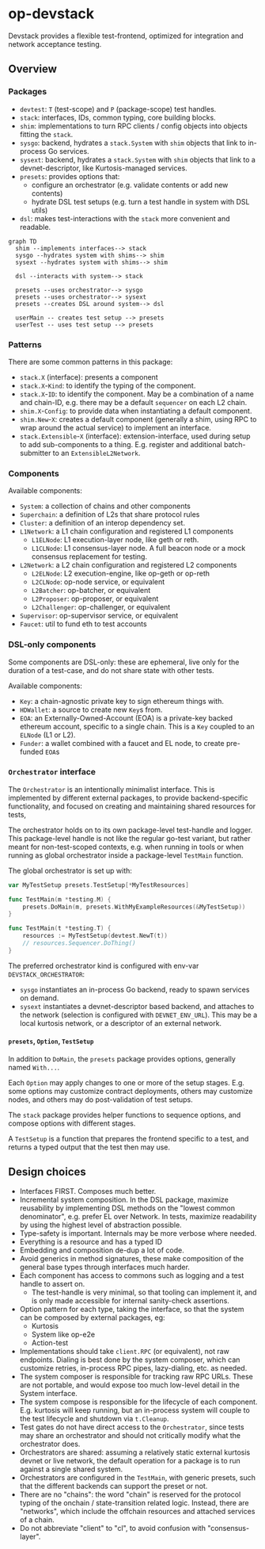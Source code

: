 # op-devstack

Devstack provides a flexible test-frontend, optimized for integration and network acceptance testing.

## Overview

### Packages

- `devtest`: `T` (test-scope) and `P` (package-scope) test handles.
- `stack`: interfaces, IDs, common typing, core building blocks.
- `shim`: implementations to turn RPC clients / config objects into objects fitting the `stack`.
- `sysgo`: backend, hydrates a `stack.System` with `shim` objects that link to in-process Go services.
- `sysext`: backend, hydrates a `stack.System` with `shim` objects that link to a devnet-descriptor, like Kurtosis-managed services.
- `presets`: provides options that:
  - configure an orchestrator (e.g. validate contents or add new contents)
  - hydrate DSL test setups (e.g. turn a test handle in system with DSL utils)
- `dsl`: makes test-interactions with the `stack` more convenient and readable.

```mermaid
graph TD
  shim --implements interfaces--> stack
  sysgo --hydrates system with shims--> shim
  sysext --hydrates system with shims--> shim

  dsl --interacts with system--> stack

  presets --uses orchestrator--> sysgo
  presets --uses orchestrator--> sysext
  presets --creates DSL around system--> dsl

  userMain -- creates test setup --> presets
  userTest -- uses test setup --> presets
```


### Patterns

There are some common patterns in this package:

- `stack.X` (interface): presents a component
- `stack.X`-`Kind`: to identify the typing of the component.
- `stack.X`-`ID`: to identify the component. May be a combination of a name and chain-ID, e.g. there may be a default `sequencer` on each L2 chain.
- `shim.X`-`Config`: to provide data when instantiating a default component.
- `shim.New`-`X`: creates a default component (generally a shim, using RPC to wrap around the actual service) to implement an interface.
- `stack.Extensible`-`X` (interface): extension-interface, used during setup to add sub-components to a thing.
  E.g. register and additional batch-submitter to an `ExtensibleL2Network`.

### Components

Available components:

- `System`: a collection of chains and other components
- `Superchain`: a definition of L2s that share protocol rules
- `Cluster`: a definition of an interop dependency set.
- `L1Network`: a L1 chain configuration and registered L1 components
  - `L1ELNode`: L1 execution-layer node, like geth or reth.
  - `L1CLNode`: L1 consensus-layer node. A full beacon node or a mock consensus replacement for testing.
- `L2Network`: a L2 chain configuration and registered L2 components
  - `L2ELNode`: L2 execution-engine, like op-geth or op-reth
  - `L2CLNode`: op-node service, or equivalent
  - `L2Batcher`: op-batcher, or equivalent
  - `L2Proposer`: op-proposer, or equivalent
  - `L2Challenger`: op-challenger, or equivalent
- `Supervisor`: op-supervisor service, or equivalent
- `Faucet`: util to fund eth to test accounts

### DSL-only components

Some components are DSL-only: these are ephemeral,
live only for the duration of a test-case, and do not share state with other tests.

Available components:
- `Key`: a chain-agnostic private key to sign ethereum things with.
- `HDWallet`: a source to create new `Key`s from.
- `EOA`: an Externally-Owned-Account (EOA) is a private-key backed ethereum account, specific to a single chain.
  This is a `Key` coupled to an `ELNode` (L1 or L2).
- `Funder`: a wallet combined with a faucet and EL node, to create pre-funded `EOA`s

### `Orchestrator` interface

The `Orchestrator` is an intentionally minimalist interface.
This is implemented by different external packages, to provide backend-specific functionality,
and focused on creating and maintaining shared resources for tests,

The orchestrator holds on to its own package-level test-handle and logger.
This package-level handle is not like the regular go-test variant, but rather meant for non-test-scoped contexts,
e.g. when running in tools or when running as global orchestrator inside a package-level `TestMain` function.

The global orchestrator is set up with:
```go
var MyTestSetup presets.TestSetup[*MyTestResources]

func TestMain(m *testing.M) {
	presets.DoMain(m, presets.WithMyExampleResources(&MyTestSetup))
}

func TestMain(t *testing.T) {
    resources := MyTestSetup(devtest.NewT(t))
    // resources.Sequencer.DoThing()
}
```

The preferred orchestrator kind is configured with env-var `DEVSTACK_ORCHESTRATOR`:
- `sysgo` instantiates an in-process Go backend, ready to spawn services on demand.
- `sysext` instantiates a devnet-descriptor based backend,
  and attaches to the network (selection is configured with `DEVNET_ENV_URL`).
  This may be a local kurtosis network, or a descriptor of an external network.


#### `presets`, `Option`, `TestSetup`

In addition to `DoMain`, the `presets` package provides options, generally named `With...`.

Each `Option` may apply changes to one or more of the setup stages.
E.g. some options may customize contract deployments, others may customize nodes,
and others may do post-validation of test setups.

The `stack` package provides helper functions to sequence options,
and compose options with different stages.

A `TestSetup` is a function that prepares the frontend specific to a test,
and returns a typed output that the test then may use.

## Design choices

- Interfaces FIRST. Composes much better.
- Incremental system composition. In the DSL package, maximize reusability by implementing DSL methods on the "lowest common denominator", e.g. prefer EL over Network. In tests, maximize readability by using the highest level of abstraction possible.
- Type-safety is important. Internals may be more verbose where needed.
- Everything is a resource and has a typed ID
- Embedding and composition de-dup a lot of code.
- Avoid generics in method signatures, these make composition of the general base types through interfaces much harder.
- Each component has access to commons such as logging and a test handle to assert on.
  - The test-handle is very minimal, so that tooling can implement it, and is only made accessible for internal sanity-check assertions.
- Option pattern for each type, taking the interface, so that the system can be composed by external packages, eg:
  - Kurtosis
  - System like op-e2e
  - Action-test
- Implementations should take `client.RPC` (or equivalent), not raw endpoints. Dialing is best done by the system composer, which can customize retries, in-process RPC pipes, lazy-dialing, etc. as needed.
- The system composer is responsible for tracking raw RPC URLs. These are not portable, and would expose too much low-level detail in the System interface.
- The system compose is responsible for the lifecycle of each component. E.g. kurtosis will keep running, but an in-process system will couple to the test lifecycle and shutdown via `t.Cleanup`.
- Test gates do not have direct access to the `Orchestrator`, since tests may share an orchestrator and should not critically modify what the orchestrator does.
- Orchestrators are shared: assuming a relatively static external kurtosis devnet or live network, the default operation for a package is to run against a single shared system.
- Orchestrators are configured in the `TestMain`, with generic presets, such that the different backends can support the preset or not.
- There are no "chains": the word "chain" is reserved for the protocol typing of the onchain / state-transition related logic. Instead, there are "networks", which include the offchain resources and attached services of a chain.
- Do not abbreviate "client" to "cl", to avoid confusion with "consensus-layer".
